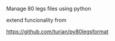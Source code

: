 Manage 80 legs files using python

extend funcionality from 

https://github.com/turian/py80legsformat


